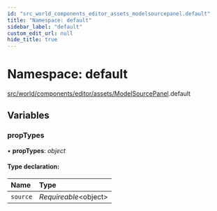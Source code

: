```yaml
---
id: "src_world_components_editor_assets_modelsourcepanel.default"
title: "Namespace: default"
sidebar_label: "default"
custom_edit_url: null
hide_title: true
---
```


# Namespace: default

[src/world/components/editor/assets/ModelSourcePanel](src_world_components_editor_assets_modelsourcepanel.md).default

## Variables

### propTypes

• **propTypes**: *object*

#### Type declaration:

Name | Type |
:------ | :------ |
`source` | *Requireable*<object\> |
